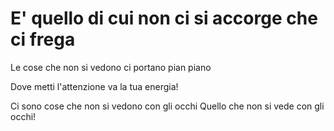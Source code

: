 # E' quello di cui non ci si accorge che ci frega

Le cose che non si vedono ci portano pian piano 

Dove metti l'attenzione va la tua energia!

Ci sono cose che non si vedono con gli occhi Quello che non si vede con gli occhi!



<!--stackedit_data:
eyJoaXN0b3J5IjpbMTQ0MTEzNTM4XX0=
-->